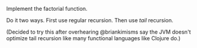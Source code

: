 Implement the factorial function.  

Do it two ways. First use regular recursion. Then use _tail_ recursion.  

(Decided to try this after overhearing @briankimisms say the JVM doesn't
optimize tail recursion like many functional languages like Clojure do.)